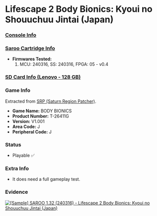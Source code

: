 # Lifescape 2 Body Bionics: Kyoui no Shouuchuu Jintai (Japan)

### [Console Info](../../../../../Info/Consoles/VA13/README.md)

### [Saroo Cartridge Info](../../../../../Info/Cartridges/RetroGameParadiseStore/1.32F/README.md)

- <b>Firmwares Tested:</b>
  1. MCU: 240316, SS: 240316, FPGA: 05 - v0.4

### [SD Card Info (Lenovo - 128 GB)](../../../../../Info/SdCards/Lenovo/128GB/fat32/README.md)

### Game Info

Extracted from [SRP (Saturn Region Patcher)](https://segaxtreme.net/resources/saturn-region-patcher.81/download).

- <b>Game Name:</b> BODY BIONICS
- <b>Product Number:</b> T-26411G
- <b>Version:</b> V1.001
- <b>Area Code:</b> J
- <b>Peripheral Code:</b> J

### Status

- Playable :white_check_mark:

### Extra Info

- It does need a full gameplay test.

### Evidence

[![[Sample] SAROO 1.32 (240316) - Lifescape 2 Body Bionics: Kyoui no Shouuchuu Jintai (Japan)](https://img.youtube.com/vi/7Fh3HmtSAsE/0.jpg)](https://www.youtube.com/watch?v=7Fh3HmtSAsE)

